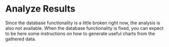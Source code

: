 # Analyze Results

Since the database functionality is a little broken right now, the analysis is
also not available.  When the database functionality is fixed, you can expect
to be here some instructions on how to generate useful charts from the gathered
data.
